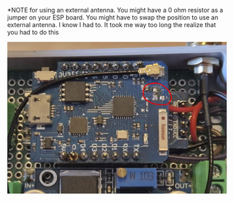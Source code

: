 *NOTE for using an external antenna. You might have a 0 ohm resistor as a jumper on your ESP board. You might have to swap the position to use an external antenna. I know I had to. It took me way too long the realize that you had to do this

![1](external_antenna.jpg)
